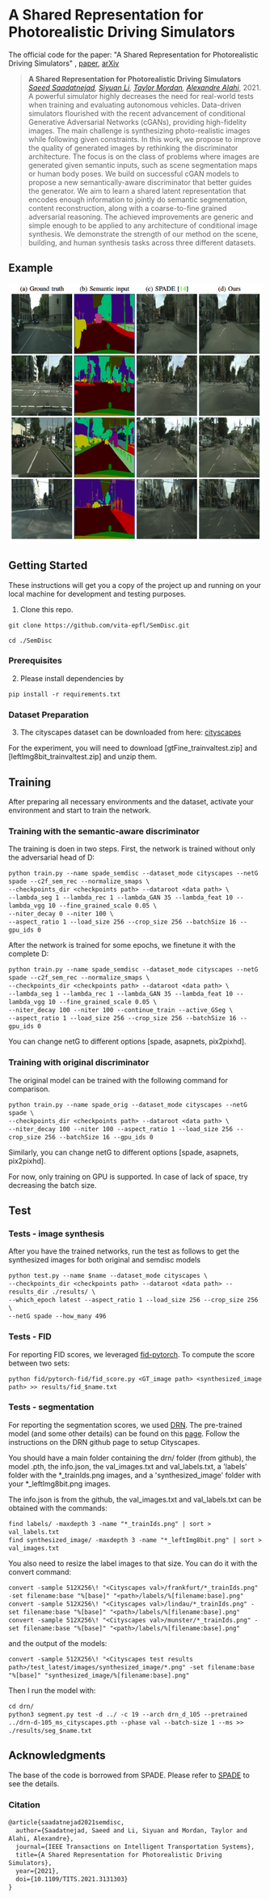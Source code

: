 # A Shared Representation for Photorealistic Driving Simulators

The official code for the paper: "A Shared Representation for Photorealistic Driving Simulators"
, [paper](https://ieeexplore.ieee.org/abstract/document/9635715), [arXiv](https://arxiv.org/abs/2108.10879)

> __A Shared Representation for Photorealistic Driving Simulators__<br />
> _[Saeed Saadatnejad](https://scholar.google.com/citations?user=PBdhgFYAAAAJ&hl=en), [Siyuan Li](https://scholar.google.ch/citations?user=80_DZiwAAAAJ&hl=en), [Taylor Mordan](https://dblp.org/pid/203/8404.html), [Alexandre Alahi](https://scholar.google.com/citations?user=UIhXQ64AAAAJ&hl=en)_, 2021.
> A powerful simulator highly decreases the need for real-world tests when training and evaluating autonomous vehicles.
> Data-driven simulators flourished with the recent advancement of conditional Generative Adversarial Networks (cGANs), providing high-fidelity images.
> The main challenge is synthesizing photo-realistic images while following given constraints.
> In this work, we propose to improve the quality of generated images by rethinking the discriminator architecture.
> The focus is on the class of problems where images are generated given semantic inputs, such as scene segmentation maps or human body poses.
> We build on successful cGAN models to propose a new semantically-aware discriminator that better guides the generator.
> We aim to learn a shared latent representation that encodes enough information to jointly do semantic segmentation, content reconstruction, along with a coarse-to-fine grained adversarial reasoning.
> The achieved improvements are generic and simple enough to be applied to any architecture of conditional image synthesis.
> We demonstrate the strength of our method on the scene, building, and human synthesis tasks across three different datasets.
>

## Example

<p align="center">
  <a href="url"><img src="imgs/results.png"  height="512" width="1024" ></a>
</p>  

## Getting Started

These instructions will get you a copy of the project up and running on your local machine for development and testing
purposes.

1. Clone this repo.

```
git clone https://github.com/vita-epfl/SemDisc.git
```

```
cd ./SemDisc
```

### Prerequisites

2. Please install dependencies by

```
pip install -r requirements.txt
```

### Dataset Preparation

3. The cityscapes dataset can be downloaded from
   here: [cityscapes](https://www.cityscapes-dataset.com/dataset-overview/)

For the experiment, you will need to download  [gtFine_trainvaltest.zip] and [leftImg8bit_trainvaltest.zip] and unzip
them.

## Training

After preparing all necessary environments and the dataset, activate your environment and start to train the network.

### Training with the semantic-aware discriminator

The training is doen in two steps. First, the network is trained without only the adversarial head of D:

```
python train.py --name spade_semdisc --dataset_mode cityscapes --netG spade --c2f_sem_rec --normalize_smaps \
--checkpoints_dir <checkpoints path> --dataroot <data path> \
--lambda_seg 1 --lambda_rec 1 --lambda_GAN 35 --lambda_feat 10 --lambda_vgg 10 --fine_grained_scale 0.05 \
--niter_decay 0 --niter 100 \
--aspect_ratio 1 --load_size 256 --crop_size 256 --batchSize 16 --gpu_ids 0
```

After the network is trained for some epochs, we finetune it with the complete D:

```
python train.py --name spade_semdisc --dataset_mode cityscapes --netG spade --c2f_sem_rec --normalize_smaps \
--checkpoints_dir <checkpoints path> --dataroot <data path> \
--lambda_seg 1 --lambda_rec 1 --lambda_GAN 35 --lambda_feat 10 --lambda_vgg 10 --fine_grained_scale 0.05 \
--niter_decay 100 --niter 100 --continue_train --active_GSeg \
--aspect_ratio 1 --load_size 256 --crop_size 256 --batchSize 16 --gpu_ids 0
```

You can change netG to different options [spade, asapnets, pix2pixhd].

### Training with original discriminator

The original model can be trained with the following command for comparison.

```
python train.py --name spade_orig --dataset_mode cityscapes --netG spade \
--checkpoints_dir <checkpoints path> --dataroot <data path> \
--niter_decay 100 --niter 100 --aspect_ratio 1 --load_size 256 --crop_size 256 --batchSize 16 --gpu_ids 0
```

Similarly, you can change netG to different options [spade, asapnets, pix2pixhd].

For now, only training on GPU is supported. In case of lack of space, try decreasing the batch size.

## Test

### Tests - image synthesis

After you have the trained networks, run the test as follows to get the synthesized images for both
original and semdisc models

```
python test.py --name $name --dataset_mode cityscapes \
--checkpoints_dir <checkpoints path> --dataroot <data path> --results_dir ./results/ \
--which_epoch latest --aspect_ratio 1 --load_size 256 --crop_size 256 \
--netG spade --how_many 496
```

### Tests - FID
For reporting FID scores, we leveraged [fid-pytorch](https://github.com/mseitzer/pytorch-fid).
To compute the score between two sets:
```
python fid/pytorch-fid/fid_score.py <GT_image path> <synthesized_image path> >> results/fid_$name.txt
```

### Tests - segmentation

For reporting the segmentation scores, we used [DRN](https://github.com/fyu/drn). The pre-trained model (and some other
details) can be found on this [page](https://github.com/NVlabs/SPADE/issues/39). Follow the instructions on the DRN
github page to setup Cityscapes.

You should have a main folder containing the drn/ folder (from github), the model .pth, the info.json, the
val_images.txt and val_labels.txt, a 'labels' folder with the *_trainIds.png images, and a 'synthesized_image' folder
with your *_leftImg8bit.png images.

The info.json is from the github, the val_images.txt and val_labels.txt can be obtained with the commands:

```
find labels/ -maxdepth 3 -name "*_trainIds.png" | sort > val_labels.txt
find synthesized_image/ -maxdepth 3 -name "*_leftImg8bit.png" | sort > val_images.txt
```

You also need to resize the label images to that size. You can do it with the convert command:

```
convert -sample 512X256\! "<Cityscapes val>/frankfurt/*_trainIds.png" -set filename:base "%[base]" "<path>/labels/%[filename:base].png"
convert -sample 512X256\! "<Cityscapes val>/lindau/*_trainIds.png" -set filename:base "%[base]" "<path>/labels/%[filename:base].png"
convert -sample 512X256\! "<Cityscapes val>/munster/*_trainIds.png" -set filename:base "%[base]" "<path>/labels/%[filename:base].png"
``` 

and the output of the models:

```
convert -sample 512X256\! "<Cityscapes test results path>/test_latest/images/synthesized_image/*.png" -set filename:base "%[base]" "synthesized_image/%[filename:base].png"
```

Then I run the model with:

``` 
cd drn/
python3 segment.py test -d ../ -c 19 --arch drn_d_105 --pretrained ../drn-d-105_ms_cityscapes.pth --phase val --batch-size 1 --ms >> ./results/seg_$name.txt
```

## Acknowledgments

The base of the code is borrowed from SPADE. Please refer to [SPADE](https://github.com/NVlabs/SPADE) to see the
details.

### Citation

```
@article{saadatnejad2021semdisc,
  author={Saadatnejad, Saeed and Li, Siyuan and Mordan, Taylor and Alahi, Alexandre},
  journal={IEEE Transactions on Intelligent Transportation Systems}, 
  title={A Shared Representation for Photorealistic Driving Simulators}, 
  year={2021},
  doi={10.1109/TITS.2021.3131303}
}
```
